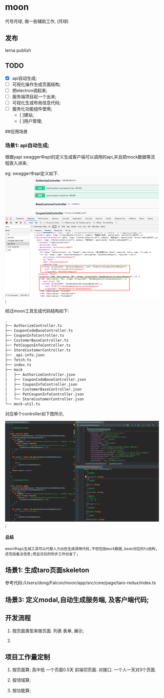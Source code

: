 # moon
代号月球, 做一些辅助工作,  (月球)

## 发布
lerna publish

## TODO

- [x] api自动生成;
- [ ] 可视化操作生成页面结构;
- [ ] 把electron调起来;
- [ ] 服务端项目起一个出来;
- [ ] 可视化生成布局信息代码;
- [ ] 服务化功能组件使用;
    - [ ]建站;
    - [ ]用户管理;

##应用场景

### 场景1: api自动生成;
根据yapi  swagger中api的定义生成客户端可以调用的api,并且把mock数据等流程嵌入进来;

eg:
swagger中api定义如下.
![](./doc/images/swagger-api.png);

经过moon工具生成代码结构如下:
```shell
.
├── AuthorizeController.ts
├── CouponCodeBaseController.ts
├── CouponInfoController.ts
├── CustomerBaseController.ts
├── PetCouponInfoController.ts
├── StoreCustomerController.ts
├── _api-info.json
├── fetch.ts
├── index.ts
├── mock
│   ├── AuthorizeController.json
│   ├── CouponCodeBaseController.json
│   ├── CouponInfoController.json
│   ├── CustomerBaseController.json
│   ├── PetCouponInfoController.json
│   └── StoreCustomerController.json
└── mock-util.ts

```

对应单个controller如下图所示,

![](./doc/images/api-example.png);


#### 总结

    moon中api生成工具可以代替人力出色生成调用代码,不但包括mock数据,bean对应的ts结构,还包括备注信息;而且日后的同步工作也省了;


## 场景1: 生成taro页面skeleton

参考代码:/Users/dong/Falcon/moon/app/src/core/page/taro-redux/index.ts

## 场景3: 定义modal,自动生成服务端, 及客户端代码;


## 开发流程

1. 按页面类型来做页面. 列表 表单, 展示;

2.






## 项目工作量定制

1. 按页面算;
 高中低
 一个页面0.5天 前端切页面.
 对接口. 一个人一天对3个页面.

2. 按领域算;

3. 按功能算;